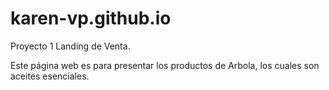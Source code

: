 # karen-vp.github.io

Proyecto 1 Landing de Venta.

Este página web es para presentar los productos de Arbola, los cuales son aceites esenciales.

